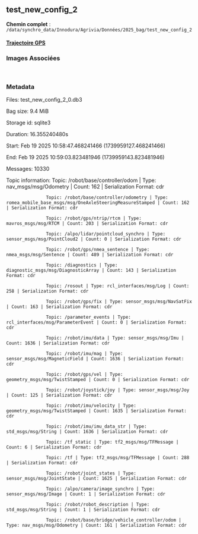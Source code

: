 ## test_new_config_2

**Chemin complet** : `/data/synchro_data/Innodura/Agrivia/Données/2025_bag/test_new_config_2`

#### [Trajectoire GPS](gps_traj.html)

### Images Associées

<br/><span></span>
### Metadata



Files:             test_new_config_2_0.db3

Bag size:          9.4 MiB

Storage id:        sqlite3

Duration:          16.355240480s

Start:             Feb 19 2025 10:58:47.468241466 (1739959127.468241466)

End:               Feb 19 2025 10:59:03.823481946 (1739959143.823481946)

Messages:          10330

Topic information: Topic: /robot/base/controller/odom | Type: nav_msgs/msg/Odometry | Count: 162 | Serialization Format: cdr

                   Topic: /robot/base/controller/odometry | Type: romea_mobile_base_msgs/msg/OneAxleSteeringMeasureStamped | Count: 162 | Serialization Format: cdr

                   Topic: /robot/gps/ntrip/rtcm | Type: mavros_msgs/msg/RTCM | Count: 203 | Serialization Format: cdr

                   Topic: /alpo/lidar/pointcloud_synchro | Type: sensor_msgs/msg/PointCloud2 | Count: 0 | Serialization Format: cdr

                   Topic: /robot/gps/nmea_sentence | Type: nmea_msgs/msg/Sentence | Count: 489 | Serialization Format: cdr

                   Topic: /diagnostics | Type: diagnostic_msgs/msg/DiagnosticArray | Count: 143 | Serialization Format: cdr

                   Topic: /rosout | Type: rcl_interfaces/msg/Log | Count: 258 | Serialization Format: cdr

                   Topic: /robot/gps/fix | Type: sensor_msgs/msg/NavSatFix | Count: 163 | Serialization Format: cdr

                   Topic: /parameter_events | Type: rcl_interfaces/msg/ParameterEvent | Count: 0 | Serialization Format: cdr

                   Topic: /robot/imu/data | Type: sensor_msgs/msg/Imu | Count: 1636 | Serialization Format: cdr

                   Topic: /robot/imu/mag | Type: sensor_msgs/msg/MagneticField | Count: 1636 | Serialization Format: cdr

                   Topic: /robot/gps/vel | Type: geometry_msgs/msg/TwistStamped | Count: 0 | Serialization Format: cdr

                   Topic: /robot/joystick/joy | Type: sensor_msgs/msg/Joy | Count: 125 | Serialization Format: cdr

                   Topic: /robot/imu/velocity | Type: geometry_msgs/msg/TwistStamped | Count: 1635 | Serialization Format: cdr

                   Topic: /robot/imu/imu_data_str | Type: std_msgs/msg/String | Count: 1636 | Serialization Format: cdr

                   Topic: /tf_static | Type: tf2_msgs/msg/TFMessage | Count: 6 | Serialization Format: cdr

                   Topic: /tf | Type: tf2_msgs/msg/TFMessage | Count: 288 | Serialization Format: cdr

                   Topic: /robot/joint_states | Type: sensor_msgs/msg/JointState | Count: 1625 | Serialization Format: cdr

                   Topic: /alpo/camera/image_synchro | Type: sensor_msgs/msg/Image | Count: 1 | Serialization Format: cdr

                   Topic: /robot/robot_description | Type: std_msgs/msg/String | Count: 1 | Serialization Format: cdr

                   Topic: /robot/base/bridge/vehicle_controller/odom | Type: nav_msgs/msg/Odometry | Count: 161 | Serialization Format: cdr



